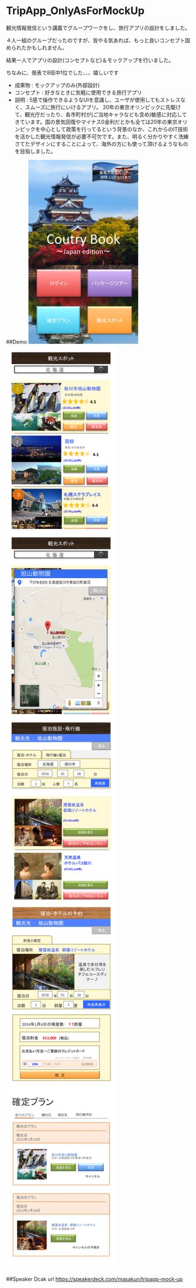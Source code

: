 # TripApp_OnlyAsForMockUp

観光情報発信という講義でグループワークをし、旅行アプリの設計をしました。

４人一組のグループだったのですが、皆やる気あれば、もっと良いコンセプト固められたかもしれません、

結果一人でアプリの設計(コンセプトなど)＆モックアップを行いました。

ちなみに、発表で8班中1位でした、、、嬉しいです


* 成果物 :  モックアップのみ(外部設計)
* コンセプト : 好きなときに気軽に使用できる旅行アプリ
* 説明 : 5感で操作できるようなUIを意識し、ユーザが使用してもストレスなく、スムーズに旅行にいけるアプリ。
20年の東京オリンピックに先駆けて、観光庁だったり、各市町村が(ご当地キャラなども含め)敏感に対応してきています。国の景気回復やマイナス0金利だとかも全ては20年の東京オリンピックを中心として政策を行ってるという背景のなか、これからのIT技術を活かした観光情報発信が必要不可欠です。また、明るく分かりやすく洗練さてたデザインにすることによって、海外の方にも使って頂けるようなものを目指しました。

##Demo
<img src="https://github.com/masapixyon/TripApp_OnlyAsForMockUp/blob/master/images/TA-image-1.png" width="300px">
<img src="https://github.com/masapixyon/TripApp_OnlyAsForMockUp/blob/master/images/TA-image-2.png" width="300px">
<img src="https://github.com/masapixyon/TripApp_OnlyAsForMockUp/blob/master/images/TA-image-3.png" width="300px">
<img src="https://github.com/masapixyon/TripApp_OnlyAsForMockUp/blob/master/images/TA-image-4.png" width="300px">
<img src="https://github.com/masapixyon/TripApp_OnlyAsForMockUp/blob/master/images/TA-image-5.png" width="300px">
<img src="https://github.com/masapixyon/TripApp_OnlyAsForMockUp/blob/master/images/TA-image-6.png" width="300px">


##Speaker Dcak
url
https://speakerdeck.com/masakun/tripapp-mock-up